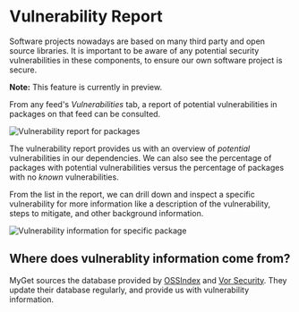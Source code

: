 # Vulnerability Report

Software projects nowadays are based on many third party and open source libraries. It is important to be aware of any potential security vulnerabilities in these components, to ensure our own software project is secure.

<p class="alert alert-info">
    <strong>Note:</strong> This feature is currently in preview.
</p>

From any feed's _Vulnerabilities_ tab, a report of potential vulnerabilities in packages on that feed can be consulted.

![Vulnerability report for packages](Images/vulnerability-report.png)

The vulnerability report provides us with an overview of _potential_ vulnerabilities in our dependencies. We can also see the percentage of packages with potential vulnerabilities versus the percentage of packages with no _known_ vulnerabilities.

From the list in the report, we can drill down and inspect a specific vulnerability for more information like a description of the vulnerability, steps to mitigate, and other background information.

![Vulnerability information for specific package](Images/vulnerability.png)

## Where does vulnerablity information come from?

MyGet sources the database provided by [OSSIndex](https://ossindex.net) and [Vor Security](https://www.vorsecurity.com). They update their database regularly, and provide us with vulnerability information.